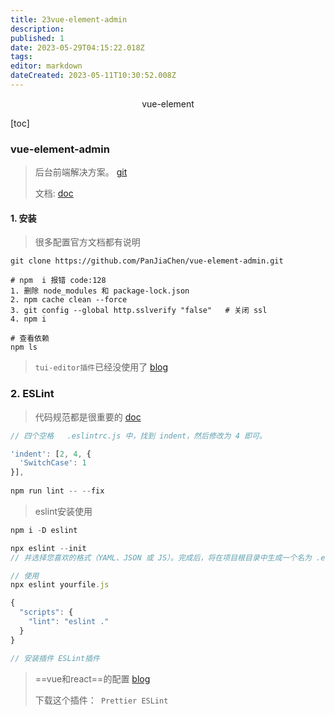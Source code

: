 ```yaml
---
title: 23vue-element-admin
description: 
published: 1
date: 2023-05-29T04:15:22.018Z
tags: 
editor: markdown
dateCreated: 2023-05-11T10:30:52.008Z
---
```


<center>vue-element</center>





[toc]



### vue-element-admin

> 后台前端解决方案。 [git](https://github.com/PanJiaChen/vue-element-admin)
>
> 文档: [doc](https://panjiachen.gitee.io/vue-element-admin-site/zh/)





#### 1. 安装

> 很多配置官方文档都有说明

```shell
git clone https://github.com/PanJiaChen/vue-element-admin.git

# npm  i 报错 code:128 
1. 删除 node_modules 和 package-lock.json
2. npm cache clean --force 
3. git config --global http.sslverify "false"   # 关闭 ssl
4. npm i

# 查看依赖
npm ls
```

> `tui-editor插件`已经没使用了  [blog](https://blog.csdn.net/qq_43271844/article/details/125865607)



### 2. ESLint 

> 代码规范都是很重要的 [doc](https://panjiachen.gitee.io/vue-element-admin-site/zh/guide/advanced/eslint.html#%E9%85%8D%E7%BD%AE%E9%A1%B9)

```js
// 四个空格   .eslintrc.js 中，找到 indent，然后修改为 4 即可。

'indent': [2, 4, {
  'SwitchCase': 1
}],
    
npm run lint -- --fix
```

> eslint安装使用

```js
npm i -D eslint

npx eslint --init
// 并选择您喜欢的格式（YAML、JSON 或 JS）。完成后，将在项目根目录中生成一个名为 .eslintrc.* 的文件。

// 使用
npx eslint yourfile.js

{
  "scripts": {
    "lint": "eslint ."
  }
}

// 安装插件 ESLint插件
```

> ==vue和react==的配置 [blog](https://blog.csdn.net/GZZ__z/article/details/122006474)
>
> 下载这个插件：` Prettier ESLint`













